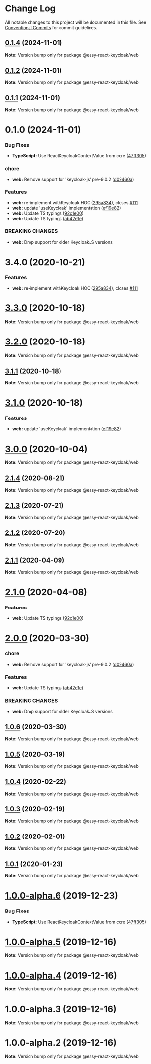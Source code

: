 # Change Log

All notable changes to this project will be documented in this file.
See [Conventional Commits](https://conventionalcommits.org) for commit guidelines.

## [0.1.4](https://github.com/Kritskii-A/react-keycloak/compare/@easy-react-keycloak/web@0.1.2...@easy-react-keycloak/web@0.1.4) (2024-11-01)

**Note:** Version bump only for package @easy-react-keycloak/web





## [0.1.2](https://github.com/Kritskii-A/react-keycloak/compare/@easy-react-keycloak/web@0.1.1...@easy-react-keycloak/web@0.1.2) (2024-11-01)

**Note:** Version bump only for package @easy-react-keycloak/web





## [0.1.1](https://github.com/Kritskii-A/react-keycloak/compare/@easy-react-keycloak/web@0.1.0...@easy-react-keycloak/web@0.1.1) (2024-11-01)

**Note:** Version bump only for package @easy-react-keycloak/web





# 0.1.0 (2024-11-01)


### Bug Fixes

* **TypeScript:** Use ReactKeycloakContextValue from core ([47ff305](https://github.com/Kritskii-A/react-keycloak/commit/47ff30503412a57e90fce33644d3c822320908e7))


### chore

* **web:** Remove support for 'keycloak-js' pre-9.0.2 ([d09460a](https://github.com/Kritskii-A/react-keycloak/commit/d09460a62ba7bb4a104eb5ac1df558466cc4b3c0))


### Features

* **web:** re-implement withKeycloak HOC ([295a834](https://github.com/Kritskii-A/react-keycloak/commit/295a834c7f3fbe3bd7fb45a73c264b224d2e53ad)), closes [#111](https://github.com/Kritskii-A/react-keycloak/issues/111)
* **web:** update 'useKeycloak' implementation ([ef19e82](https://github.com/Kritskii-A/react-keycloak/commit/ef19e823b33c03808de696f9e7cbac3478197e0e))
* **web:** Update TS typings ([92c1e00](https://github.com/Kritskii-A/react-keycloak/commit/92c1e00d3737c3a361a2660b7576212a435921df))
* **web:** Update TS typings ([ab42e1e](https://github.com/Kritskii-A/react-keycloak/commit/ab42e1e948bb89f17ae2cf5caf1626a56d0485e5))


### BREAKING CHANGES

* **web:** Drop support for older KeycloakJS versions





# [3.4.0](https://github.com/react-keycloak/react-keycloak/compare/@easy-react-keycloak/web@3.3.0...@easy-react-keycloak/web@3.4.0) (2020-10-21)


### Features

* **web:** re-implement withKeycloak HOC ([295a834](https://github.com/react-keycloak/react-keycloak/commit/295a834c7f3fbe3bd7fb45a73c264b224d2e53ad)), closes [#111](https://github.com/react-keycloak/react-keycloak/issues/111)





# [3.3.0](https://github.com/react-keycloak/react-keycloak/compare/@easy-react-keycloak/web@3.2.0...@easy-react-keycloak/web@3.3.0) (2020-10-18)

**Note:** Version bump only for package @easy-react-keycloak/web





# [3.2.0](https://github.com/react-keycloak/react-keycloak/compare/@easy-react-keycloak/web@3.1.1...@easy-react-keycloak/web@3.2.0) (2020-10-18)

**Note:** Version bump only for package @easy-react-keycloak/web





## [3.1.1](https://github.com/react-keycloak/react-keycloak/compare/@easy-react-keycloak/web@3.1.0...@easy-react-keycloak/web@3.1.1) (2020-10-18)

**Note:** Version bump only for package @easy-react-keycloak/web





# [3.1.0](https://github.com/react-keycloak/react-keycloak/compare/@easy-react-keycloak/web@3.0.0...@easy-react-keycloak/web@3.1.0) (2020-10-18)


### Features

* **web:** update 'useKeycloak' implementation ([ef19e82](https://github.com/react-keycloak/react-keycloak/commit/ef19e823b33c03808de696f9e7cbac3478197e0e))





# [3.0.0](https://github.com/react-keycloak/react-keycloak/compare/@easy-react-keycloak/web@2.1.4...@easy-react-keycloak/web@3.0.0) (2020-10-04)

**Note:** Version bump only for package @easy-react-keycloak/web





## [2.1.4](https://github.com/react-keycloak/react-keycloak/compare/@easy-react-keycloak/web@2.1.3...@easy-react-keycloak/web@2.1.4) (2020-08-21)

**Note:** Version bump only for package @easy-react-keycloak/web





## [2.1.3](https://github.com/react-keycloak/react-keycloak/compare/@easy-react-keycloak/web@2.1.2...@easy-react-keycloak/web@2.1.3) (2020-07-21)

**Note:** Version bump only for package @easy-react-keycloak/web





## [2.1.2](https://github.com/react-keycloak/react-keycloak/compare/@easy-react-keycloak/web@2.1.1...@easy-react-keycloak/web@2.1.2) (2020-07-20)

**Note:** Version bump only for package @easy-react-keycloak/web





## [2.1.1](https://github.com/react-keycloak/react-keycloak/compare/@easy-react-keycloak/web@2.1.0...@easy-react-keycloak/web@2.1.1) (2020-04-09)

**Note:** Version bump only for package @easy-react-keycloak/web





# [2.1.0](https://github.com/react-keycloak/react-keycloak/compare/@easy-react-keycloak/web@2.0.0...@easy-react-keycloak/web@2.1.0) (2020-04-08)


### Features

* **web:** Update TS typings ([92c1e00](https://github.com/react-keycloak/react-keycloak/commit/92c1e00d3737c3a361a2660b7576212a435921df))





# [2.0.0](https://github.com/react-keycloak/react-keycloak/compare/@easy-react-keycloak/web@1.0.6...@easy-react-keycloak/web@2.0.0) (2020-03-30)


### chore

* **web:** Remove support for 'keycloak-js' pre-9.0.2 ([d09460a](https://github.com/react-keycloak/react-keycloak/commit/d09460a62ba7bb4a104eb5ac1df558466cc4b3c0))


### Features

* **web:** Update TS typings ([ab42e1e](https://github.com/react-keycloak/react-keycloak/commit/ab42e1e948bb89f17ae2cf5caf1626a56d0485e5))


### BREAKING CHANGES

* **web:** Drop support for older KeycloakJS versions





## [1.0.6](https://github.com/react-keycloak/react-keycloak/compare/@easy-react-keycloak/web@1.0.5...@easy-react-keycloak/web@1.0.6) (2020-03-30)

**Note:** Version bump only for package @easy-react-keycloak/web





## [1.0.5](https://github.com/react-keycloak/react-keycloak/compare/@easy-react-keycloak/web@1.0.4...@easy-react-keycloak/web@1.0.5) (2020-03-19)

**Note:** Version bump only for package @easy-react-keycloak/web





## [1.0.4](https://github.com/react-keycloak/react-keycloak/compare/@easy-react-keycloak/web@1.0.3...@easy-react-keycloak/web@1.0.4) (2020-02-22)

**Note:** Version bump only for package @easy-react-keycloak/web





## [1.0.3](https://github.com/react-keycloak/react-keycloak/compare/@easy-react-keycloak/web@1.0.2...@easy-react-keycloak/web@1.0.3) (2020-02-19)

**Note:** Version bump only for package @easy-react-keycloak/web





## [1.0.2](https://github.com/react-keycloak/react-keycloak/compare/@easy-react-keycloak/web@1.0.1...@easy-react-keycloak/web@1.0.2) (2020-02-01)

**Note:** Version bump only for package @easy-react-keycloak/web





## [1.0.1](https://github.com/react-keycloak/react-keycloak/compare/@easy-react-keycloak/web@1.0.0...@easy-react-keycloak/web@1.0.1) (2020-01-23)

**Note:** Version bump only for package @easy-react-keycloak/web





# [1.0.0-alpha.6](https://github.com/react-keycloak/react-keycloak/compare/@easy-react-keycloak/web@1.0.0-alpha.5...@easy-react-keycloak/web@1.0.0-alpha.6) (2019-12-23)


### Bug Fixes

* **TypeScript:** Use ReactKeycloakContextValue from core ([47ff305](https://github.com/react-keycloak/react-keycloak/commit/47ff30503412a57e90fce33644d3c822320908e7))





# [1.0.0-alpha.5](https://github.com/react-keycloak/react-keycloak/compare/@easy-react-keycloak/web@1.0.0-alpha.4...@easy-react-keycloak/web@1.0.0-alpha.5) (2019-12-16)

**Note:** Version bump only for package @easy-react-keycloak/web





# [1.0.0-alpha.4](https://github.com/react-keycloak/react-keycloak/compare/@easy-react-keycloak/web@1.0.0-alpha.3...@easy-react-keycloak/web@1.0.0-alpha.4) (2019-12-16)

**Note:** Version bump only for package @easy-react-keycloak/web





# 1.0.0-alpha.3 (2019-12-16)

**Note:** Version bump only for package @easy-react-keycloak/web





# 1.0.0-alpha.2 (2019-12-16)

**Note:** Version bump only for package @easy-react-keycloak/web
